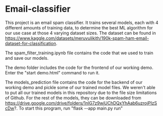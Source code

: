 # Email-classifier

This project is an email spam classifier. It trains several models, each with 4 different amounts of training data, to determine the best ML algorithm for our use case at those 4 varying dataset sizes. The dataset can be found in https://www.kaggle.com/datasets/meruvulikith/190k-spam-ham-email-dataset-for-classification.

The spam_filter_training.ipynb file contains the code that we used to train and save our models.

The demo folder includes the code for the frontend of our working demo. Enter the "start demo.html" command to run it.

The models_prediction file contains the code for the backend of our working demo and pickle some of our trained model files. We weren't able to put all our trained models in this repository due to the file size limitations of Github. For the rest of the models, they can be downloaded from https://drive.google.com/drive/folders/1nlG7z9wiUChDQxYhAab6uzrojPIzScDw?. To start this program, run "flask --app main.py run"
